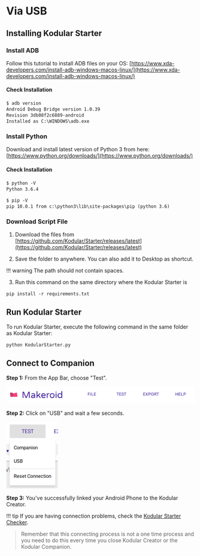 # Via USB

## Installing Kodular Starter

### Install ADB

Follow this tutorial to install ADB files on your OS: [https://www.xda-developers.com/install-adb-windows-macos-linux/](https://www.xda-developers.com/install-adb-windows-macos-linux/)

#### Check Installation

```
$ adb version
Android Debug Bridge version 1.0.39
Revision 3db08f2c6889-android
Installed as C:\WINDOWS\adb.exe
```

### Install Python

Download and install latest version of Python 3 from here: [https://www.python.org/downloads/](https://www.python.org/downloads/)

#### Check Installation

```
$ python -V
Python 3.6.4
```

```
$ pip -V
pip 10.0.1 from c:\python3\lib\site-packages\pip (python 3.6)
```

### Download Script File

1. Download the files from [https://github.com/Kodular/Starter/releases/latest](https://github.com/Kodular/Starter/releases/latest)

2. Save the folder to anywhere. You can also add it to Desktop as shortcut. 

!!! warning
    The path should not contain spaces.

3. Run this command on the same directory where the Kodular Starter is

```
pip install -r requirements.txt
```

## Run Kodular Starter

To run Kodular Starter, execute the following command in the same folder as Kodular Starter:

```
python KodularStarter.py
```

## Connect to Companion

**Step 1:** From the App Bar, choose "Test".

![](/assets/images/live-development/usb-1.png)

**Step 2:** Click on "USB" and wait a few seconds.

![](/assets/images/live-development/usb-2.png)

**Step 3:** You've successfully linked your Android Phone to the Kodular Creator.  

!!! tip
    If you are having connection problems, check the [Kodular Starter Checker](https://starter.kodular.io).

> Remember that this connecting process is not a one time process and you need to do this every time you close Kodular Creator or the Kodular Companion.